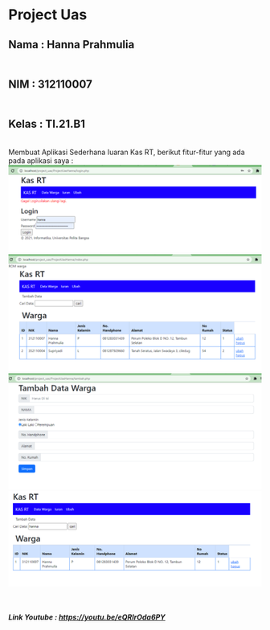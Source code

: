# Project Uas

<h2> Nama : Hanna Prahmulia </h2>
<h2> <br> NIM  : 312110007 </h2>
<h2> <br> Kelas  : TI.21.B1 </h2>

<br> 
Membuat Aplikasi Sederhana Iuaran Kas RT, 
berikut fitur-fitur yang ada pada aplikasi saya : 

<img src="Capture1.PNG"   />
<img src="Capture2.PNG"   />
<img src="Capture3.PNG"   />
<img src="Capture4.PNG"   />

<br> <h5> Link Youtube : https://youtu.be/eQRlrOda6PY </h5>
